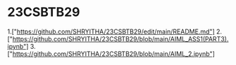# 23CSBTB29  
1.["https://github.com/SHRYITHA/23CSBTB29/edit/main/README.md"]
2.["https://github.com/SHRYITHA/23CSBTB29/blob/main/AIML_ASS1(PART3).ipynb"]
3.["https://github.com/SHRYITHA/23CSBTB29/blob/main/AIML_2.ipynb"]
